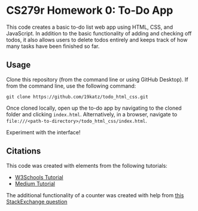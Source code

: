 # CS279r Homework 0: To-Do App

This code creates a basic to-do list web app using HTML, CSS, and JavaScript. In addition to the basic functionality of adding and checking off todos, it also allows users to delete todos entirely and keeps track of how many tasks have been finished so far.

## Usage

Clone this repository (from the command line or using GitHub Desktop). If from the command line, use the following command:

`git clone https://github.com/19katz/todo_html_css.git`

Once cloned locally, open up the to-do app by navigating to the cloned folder and clicking `index.html`. Alternatively, in a browser, navigate to `file:///<path-to-directory>/todo_html_css/index.html`.

Experiment with the interface!

## Citations

This code was created with elements from the following tutorials: 

* [W3Schools Tutorial](https://www.w3schools.com/howto/howto_js_todolist.asp)
* [Medium Tutorial](https://medium.com/clarusway/making-a-todo-list-with-html-css-and-javascript-154839b770b6)

The additional functionality of a counter was created with help from [this StackExchange question](https://stackoverflow.com/questions/30035932/how-do-i-use-this-javascript-variable-in-html)


